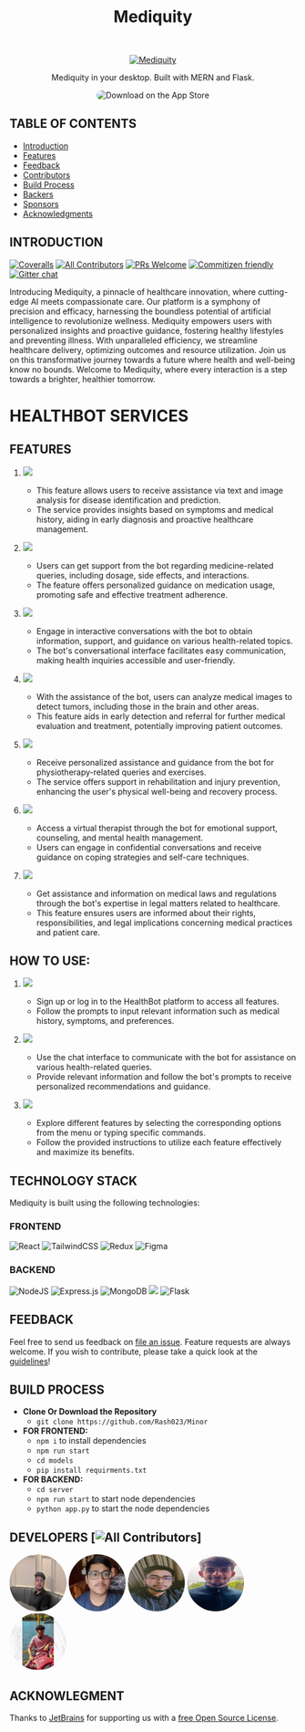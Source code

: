 <h1 align="center"> <b> Mediquity </b> </h1> <br>
<p align="center">
  <a href="https://gitpoint.co/">
    <img alt="Mediquity" title="Mediquity" src="src/Asset/heading.gif" width="800" height="350">
  </a>
</p>

<p align="center">
  Mediquity in your desktop. Built with MERN and Flask.
</p>

<p align="center">
    <img alt="Download on the App Store" title="App Store" src="https://media.giphy.com/media/sLsAjROwQiFBTUpajw/giphy.gif?cid=790b7611lmk474uoehdnqa6dn6z9v4tt9xrz8hep09967eus&ep=v1_gifs_search&rid=giphy.gif&ct=g" width="200" style="border-radius: 10px;">

</p>

<!-- START doctoc generated TOC please keep comment here to allow auto update -->
<!-- DON'T EDIT THIS SECTION, INSTEAD RE-RUN doctoc TO UPDATE -->

## TABLE OF CONTENTS

- [Introduction](#introduction)
- [Features](#features)
- [Feedback](#feedback)
- [Contributors](#contributors)
- [Build Process](#build-process)
- [Backers](#backers-)
- [Sponsors](#sponsors-)
- [Acknowledgments](#acknowledgments)

<!-- END doctoc generated TOC please keep comment here to allow auto update -->

## INTRODUCTION

[![Coveralls](https://img.shields.io/coveralls/github/gitpoint/git-point.svg?style=flat-square)](https://coveralls.io/github/gitpoint/git-point)
[![All Contributors](https://img.shields.io/badge/all_contributors-5-orange.svg?style=flat-square)](./CONTRIBUTORS.md)
[![PRs Welcome](https://img.shields.io/badge/PRs-welcome-brightgreen.svg?style=flat-square)](http://makeapullrequest.com)
[![Commitizen friendly](https://img.shields.io/badge/commitizen-friendly-blue.svg?style=flat-square)](http://commitizen.github.io/cz-cli/)
[![Gitter chat](https://img.shields.io/badge/chat-off-008080.svg?style=flat-square)](https://gitter.im/git-point)

<p>Introducing Mediquity, a pinnacle of healthcare innovation, where cutting-edge AI meets compassionate care. Our platform is a symphony of precision and efficacy, harnessing the boundless potential of artificial intelligence to revolutionize wellness. Mediquity empowers users with personalized insights and proactive guidance, fostering healthy lifestyles and preventing illness. With unparalleled efficiency, we streamline healthcare delivery, optimizing outcomes and resource utilization. Join us on this transformative journey towards a future where health and well-being know no bounds. Welcome to Mediquity, where every interaction is a step towards a brighter, healthier tomorrow.</p>


# HEALTHBOT SERVICES

## FEATURES

1. _<img src="https://img.shields.io/badge/DISEASE%20ANALYSIS%20AND%20PREDICTION-FFFF00:">_

   - This feature allows users to receive assistance via text and image analysis for disease identification and prediction.
   - The service provides insights based on symptoms and medical history, aiding in early diagnosis and proactive healthcare management.

2. _<img src="https://img.shields.io/badge/MEDICINE%20ASSISTANCE-FFFF00:">_

   - Users can get support from the bot regarding medicine-related queries, including dosage, side effects, and interactions.
   - The feature offers personalized guidance on medication usage, promoting safe and effective treatment adherence.

3. _<img src="https://img.shields.io/badge/CHATTING%20WITH%20BOT-FFFF00:">_

   - Engage in interactive conversations with the bot to obtain information, support, and guidance on various health-related topics.
   - The bot's conversational interface facilitates easy communication, making health inquiries accessible and user-friendly.

4. _<img src="https://img.shields.io/badge/TUMOUR%20DETECTION-FFFF00:">_

   - With the assistance of the bot, users can analyze medical images to detect tumors, including those in the brain and other areas.
   - This feature aids in early detection and referral for further medical evaluation and treatment, potentially improving patient outcomes.

5. _<img src="https://img.shields.io/badge/PHYSIOASSISTANCE-FFFF00:">_

   - Receive personalized assistance and guidance from the bot for physiotherapy-related queries and exercises.
   - The service offers support in rehabilitation and injury prevention, enhancing the user's physical well-being and recovery process.

6. _<img src="https://img.shields.io/badge/PERSONAL THERAPIST-FFFF00:">_

   - Access a virtual therapist through the bot for emotional support, counseling, and mental health management.
   - Users can engage in confidential conversations and receive guidance on coping strategies and self-care techniques.

7. _<img src="https://img.shields.io/badge/LAW ASSISTANCE-FFFF00:">_
   - Get assistance and information on medical laws and regulations through the bot's expertise in legal matters related to healthcare.
   - This feature ensures users are informed about their rights, responsibilities, and legal implications concerning medical practices and patient care.

## HOW TO USE:

1. _<img src="https://img.shields.io/badge/GETTING STARTED-FFFF00:">_

   - Sign up or log in to the HealthBot platform to access all features.
   - Follow the prompts to input relevant information such as medical history, symptoms, and preferences.

2. _<img src="https://img.shields.io/badge/INTERACTING WITH THE USER:-FFFF00:">_

   - Use the chat interface to communicate with the bot for assistance on various health-related queries.
   - Provide relevant information and follow the bot's prompts to receive personalized recommendations and guidance.

3. _<img src="https://img.shields.io/badge/USING SPECIFIC FEATURES-FFFF00:">_
   - Explore different features by selecting the corresponding options from the menu or typing specific commands.
   - Follow the provided instructions to utilize each feature effectively and maximize its benefits.

## TECHNOLOGY STACK

Mediquity is built using the following technologies:

### FRONTEND

![React](https://img.shields.io/badge/react-%2320232a.svg?style=for-the-badge&logo=react&logoColor=%2361DAFB)
![TailwindCSS](https://img.shields.io/badge/tailwindcss-%2338B2AC.svg?style=for-the-badge&logo=tailwind-css&logoColor=white) ![Redux](https://img.shields.io/badge/redux-%23593d88.svg?style=for-the-badge&logo=redux&logoColor=white) ![Figma](https://img.shields.io/badge/figma-%23F24E1E.svg?style=for-the-badge&logo=figma&logoColor=white)

### BACKEND

![NodeJS](https://img.shields.io/badge/node.js-6DA55F?style=for-the-badge&logo=node.js&logoColor=white)
![Express.js](https://img.shields.io/badge/express.js-%23404d59.svg?style=for-the-badge&logo=express&logoColor=%2361DAFB)
![MongoDB](https://img.shields.io/badge/MongoDB-%234ea94b.svg?style=for-the-badge&logo=mongodb&logoColor=white) <img src="https://img.shields.io/badge/Cloudinary-white?style=for-the-badge&logo=Microsoft%20OneDrive&logoColor=0078D4">
![Flask](https://img.shields.io/badge/flask-%23000.svg?style=for-the-badge&logo=flask&logoColor=white)

## FEEDBACK

Feel free to send us feedback on [file an issue](https://github.com/Rash023/Minor). Feature requests are always welcome. If you wish to contribute, please take a quick look at the [guidelines](./CONTRIBUTING.md)!

## BUILD PROCESS

- <b>Clone Or Download the Repository</b>
  - `git clone https://github.com/Rash023/Minor`
- <b>FOR FRONTEND:</b>
  - `npm i` to install dependencies
  - `npm run start`
  - `cd models`
  - `pip install requirments.txt`
- <b>FOR BACKEND:</b>
  - `cd server`
  - `npm run start` to start node dependencies
  - `python app.py` to start the node dependencies

## DEVELOPERS [![All Contributors](https://img.shields.io/badge/all_contributors-5-orange.svg?style=flat-square)]

<a href="mailto:21051026@kiit.ac.in" target="_blank">
<img src="src/Asset/Abhrajit.png" width="100" height="100" style="border-radius: 50%;"></a>
<a href="mailto:21052761@kiit.ac.in" target="_blank">
<img src="src/Asset/hindol.jpg" width="100" height="100"  style="border-radius: 50%;"></a>
<a href="mailto:21052746@kiit.ac.in" target="_blank">
<img src="src/Asset/ayan.jpg" width= "100" height="100" style="border-radius: 50%;"></a>
<a href="mailto:21052780@kiit.ac.in" target="_blank">
 <img src="src/Asset/Rashid.jpg" width="100" height="100" style="border-radius: 50%;"></a>
<a href="mailto:21052741@kiit.ac.in" target="_blank">
  <img src="src/Asset/Aritra.jpg" width="100" height="100" style="border-radius: 50%;">
</a>

<a >

## ACKNOWLEGMENT

Thanks to [JetBrains](https://www.jetbrains.com) for supporting us with a [free Open Source License](https://www.jetbrains.com/buy/opensource).
